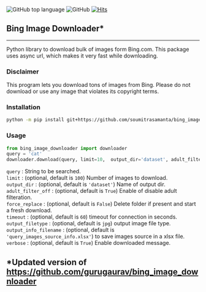 ![GitHub top language](https://img.shields.io/github/languages/top/gurugaurav/bing_image_downloader)
![GitHub](https://img.shields.io/github/license/gurugaurav/bing_image_downloader)
[![Hits](https://hits.seeyoufarm.com/api/count/incr/badge.svg?url=https%3A%2F%2Fgithub.com%2Fgurugaurav%2Fbing_image_downloader&count_bg=%2379C83D&title_bg=%23555555&icon=&icon_color=%23E7E7E7&title=hits&edge_flat=false)](https://hits.seeyoufarm.com)
## Bing Image Downloader*

<hr>

Python library to download bulk of images form Bing.com.
This package uses async url, which makes it very fast while downloading.<br/>


### Disclaimer<br />

This program lets you download tons of images from Bing.
Please do not download or use any image that violates its copyright terms. 

### Installation <br />

```bash
python -m pip install git+https://github.com/soumitrasamanta/bing_image_downloader.git
```

### Usage <br />
```python
from bing_image_downloader import downloader
query = 'cat'
downloader.download(query, limit=10,  output_dir='dataset', adult_filter_off=True, force_replace=False, timeout=60, output_filetype='jpg', output_info_filename=query+'_images_source_info.xlsx', verbose=True)

```

`query` : String to be searched.<br />
`limit` : (optional, default is `100`) Number of images to download.<br />
`output_dir` : (optional, default is `'dataset'`) Name of output dir.<br />
`adult_filter_off` : (optional, default is `True`) Enable of disable adult filteration.<br />
`force_replace` : (optional, default is `False`) Delete folder if present and start a fresh download.<br />
`timeout` : (optional, default is `60`) timeout for connection in seconds.<br />
`output_filetype` : (optional, default is `jpg`) output image file type.<br />
`output_info_filename` : (optional, default is `'query_images_source_info.xlsx'`) to save images source in a xlsx file.<br />
`verbose` : (optional, default is `True`) Enable downloaded message.<br />


## *Updated version of https://github.com/gurugaurav/bing_image_downloader




